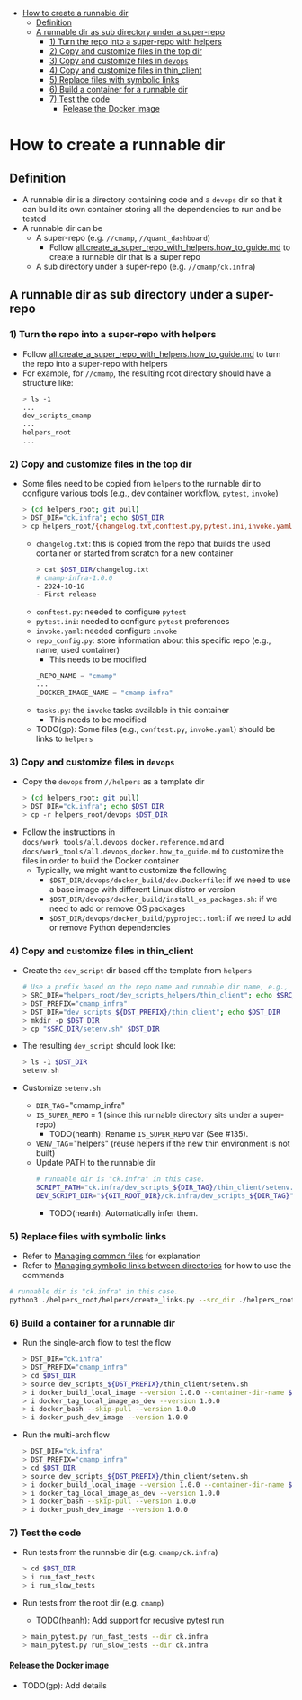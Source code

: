 

<!-- toc -->

- [How to create a runnable dir](#how-to-create-a-runnable-dir)
  * [Definition](#definition)
  * [A runnable dir as sub directory under a super-repo](#a-runnable-dir-as-sub-directory-under-a-super-repo)
    + [1) Turn the repo into a super-repo with helpers](#1-turn-the-repo-into-a-super-repo-with-helpers)
    + [2) Copy and customize files in the top dir](#2-copy-and-customize-files-in-the-top-dir)
    + [3) Copy and customize files in `devops`](#3-copy-and-customize-files-in-devops)
    + [4) Copy and customize files in thin_client](#4-copy-and-customize-files-in-thin_client)
    + [5) Replace files with symbolic links](#5-replace-files-with-symbolic-links)
    + [6) Build a container for a runnable dir](#6-build-a-container-for-a-runnable-dir)
    + [7) Test the code](#7-test-the-code)
      - [Release the Docker image](#release-the-docker-image)

<!-- tocstop -->

# How to create a runnable dir

## Definition

- A runnable dir is a directory containing code and a `devops` dir so that it
  can build its own container storing all the dependencies to run and be tested
- A runnable dir can be
  - A super-repo (e.g. `//cmamp`, `//quant_dashboard`)
    - Follow
      [all.create_a_super_repo_with_helpers.how_to_guide.md](all.create_a_super_repo_with_helpers.how_to_guide.md)
      to create a runnable dir that is a super repo
  - A sub directory under a super-repo (e.g. `//cmamp/ck.infra`)

## A runnable dir as sub directory under a super-repo

### 1) Turn the repo into a super-repo with helpers

- Follow
  [all.create_a_super_repo_with_helpers.how_to_guide.md](all.create_a_super_repo_with_helpers.how_to_guide.md)
  to turn the repo into a super-repo with helpers
- For example, for `//cmamp`, the resulting root directory should have a
  structure like:
  ```bash
  > ls -1
  ...
  dev_scripts_cmamp
  ...
  helpers_root
  ...
  ```

### 2) Copy and customize files in the top dir

- Some files need to be copied from `helpers` to the runnable dir to configure
  various tools (e.g., dev container workflow, `pytest`, `invoke`)
  ```bash
  > (cd helpers_root; git pull)
  > DST_DIR="ck.infra"; echo $DST_DIR
  > cp helpers_root/{changelog.txt,conftest.py,pytest.ini,invoke.yaml,repo_config.py,tasks.py} $DST_DIR
  ```
  - `changelog.txt`: this is copied from the repo that builds the used container
    or started from scratch for a new container
    ```bash
    > cat $DST_DIR/changelog.txt
    # cmamp-infra-1.0.0
    - 2024-10-16
    - First release
    ```
  - `conftest.py`: needed to configure `pytest`
  - `pytest.ini`: needed to configure `pytest` preferences
  - `invoke.yaml`: needed configure `invoke`
  - `repo_config.py`: store information about this specific repo (e.g., name,
    used container)
    - This needs to be modified
    ```python
    _REPO_NAME = "cmamp"
    ...
    _DOCKER_IMAGE_NAME = "cmamp-infra"
    ```
  - `tasks.py`: the `invoke` tasks available in this container
    - This needs to be modified
  - TODO(gp): Some files (e.g., `conftest.py`, `invoke.yaml`) should be links to
    `helpers`

### 3) Copy and customize files in `devops`

- Copy the `devops` from `//helpers` as a template dir
  ```bash
  > (cd helpers_root; git pull)
  > DST_DIR="ck.infra"; echo $DST_DIR
  > cp -r helpers_root/devops $DST_DIR
  ```
- Follow the instructions in `docs/work_tools/all.devops_docker.reference.md`
  and `docs/work_tools/all.devops_docker.how_to_guide.md` to customize the files
  in order to build the Docker container
  - Typically, we might want to customize the following
    - `$DST_DIR/devops/docker_build/dev.Dockerfile`: if we need to use a base
      image with different Linux distro or version
    - `$DST_DIR/devops/docker_build/install_os_packages.sh`: if we need to add
      or remove OS packages
    - `$DST_DIR/devops/docker_build/pyproject.toml`: if we need to add or remove
      Python dependencies

### 4) Copy and customize files in thin_client

- Create the `dev_script` dir based off the template from `helpers`

  ```bash
  # Use a prefix based on the repo name and runnable dir name, e.g., `cmamp_infra`.
  > SRC_DIR="helpers_root/dev_scripts_helpers/thin_client"; echo $SRC_DIR
  > DST_PREFIX="cmamp_infra"
  > DST_DIR="dev_scripts_${DST_PREFIX}/thin_client"; echo $DST_DIR
  > mkdir -p $DST_DIR
  > cp "$SRC_DIR/setenv.sh" $DST_DIR
  ```

- The resulting `dev_script` should look like:

  ```bash
  > ls -1 $DST_DIR
  setenv.sh
  ```

- Customize `setenv.sh`
  - `DIR_TAG`="cmamp_infra"
  - `IS_SUPER_REPO` = 1 (since this runnable directory sits under a super-repo)
    - TODO(heanh): Rename `IS_SUPER_REPO` var (See #135).
  - `VENV_TAG`="helpers" (reuse helpers if the new thin environment is not
    built)
  - Update PATH to the runnable dir
    ```bash
    # runnable dir is "ck.infra" in this case.
    SCRIPT_PATH="ck.infra/dev_scripts_${DIR_TAG}/thin_client/setenv.sh"
    DEV_SCRIPT_DIR="${GIT_ROOT_DIR}/ck.infra/dev_scripts_${DIR_TAG}"
    ```
    - TODO(heanh): Automatically infer them.

### 5) Replace files with symbolic links

- Refer to
  [Managing common files](/docs/work_tools/dev_system/all.runnable_repo.reference.md#managing-common-files)
  for explanation
- Refer to
  [Managing symbolic links between directories](/docs/work_tools/dev_system/all.replace_common_files_with_script_links.md)
  for how to use the commands

```bash
# runnable dir is "ck.infra" in this case.
python3 ./helpers_root/helpers/create_links.py --src_dir ./helpers_root --dst_dir ./ck.infra --replace_links --use_relative_paths
```

### 6) Build a container for a runnable dir

- Run the single-arch flow to test the flow

  ```bash
  > DST_DIR="ck.infra"
  > DST_PREFIX="cmamp_infra"
  > cd $DST_DIR
  > source dev_scripts_${DST_PREFIX}/thin_client/setenv.sh
  > i docker_build_local_image --version 1.0.0 --container-dir-name $DST_DIR
  > i docker_tag_local_image_as_dev --version 1.0.0
  > i docker_bash --skip-pull --version 1.0.0
  > i docker_push_dev_image --version 1.0.0
  ```

- Run the multi-arch flow
  ```bash
  > DST_DIR="ck.infra"
  > DST_PREFIX="cmamp_infra"
  > cd $DST_DIR
  > source dev_scripts_${DST_PREFIX}/thin_client/setenv.sh
  > i docker_build_local_image --version 1.0.0 --container-dir-name $DST_DIR --multi-arch "linux/amd64,linux/arm64"
  > i docker_tag_local_image_as_dev --version 1.0.0
  > i docker_bash --skip-pull --version 1.0.0
  > i docker_push_dev_image --version 1.0.0
  ```

### 7) Test the code

- Run tests from the runnable dir (e.g. `cmamp/ck.infra`)

  ```bash
  > cd $DST_DIR
  > i run_fast_tests
  > i run_slow_tests
  ```

- Run tests from the root dir (e.g. `cmamp`)
  - TODO(heanh): Add support for recusive pytest run
  ```bash
  > main_pytest.py run_fast_tests --dir ck.infra
  > main_pytest.py run_slow_tests --dir ck.infra
  ```

#### Release the Docker image

- TODO(gp): Add details
